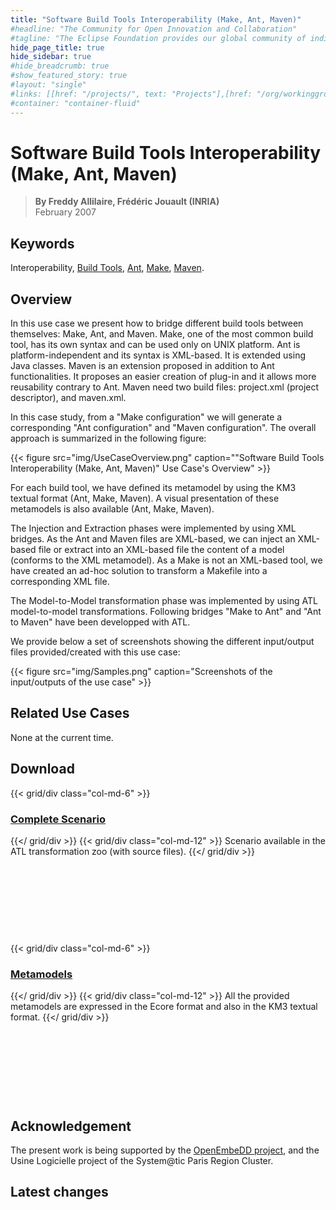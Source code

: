 ```yaml
---
title: "Software Build Tools Interoperability (Make, Ant, Maven)"
#headline: "The Community for Open Innovation and Collaboration"
#tagline: "The Eclipse Foundation provides our global community of individuals and organizations with a mature, scalable, and business-friendly environment for open source software collaboration and innovation."
hide_page_title: true
hide_sidebar: true
#hide_breadcrumb: true
#show_featured_story: true
#layout: "single"
#links: [[href: "/projects/", text: "Projects"],[href: "/org/workinggroups/", text: "Working Group"],[href: "/membership/", text: "Members"],[href: "/org/value", text: "Business Value"]]
#container: "container-fluid"
---
```


# Software Build Tools Interoperability (Make, Ant, Maven)

> **By Freddy Allilaire, Frédéric Jouault (INRIA)** \
> February 2007

## Keywords

Interoperability, [Build Tools](https://en.wikipedia.org/wiki/Build_tool), [Ant](https://ant.apache.org/), [Make](https://www.gnu.org/software/make/manual/html_node/index.html), [Maven](https://maven.apache.org/).

## Overview

In this use case we present how to bridge different build tools between themselves: Make, Ant, and Maven. Make, one of the most common build tool, has its own syntax and can be used only on UNIX platform. Ant is platform-independent and its syntax is XML-based. It is extended using Java classes. Maven is an extension proposed in addition to Ant functionalities. It proposes an easier creation of plug-in and it allows more reusability contrary to Ant. Maven need two build files: project.xml (project descriptor), and maven.xml.

In this case study, from a "Make configuration" we will generate a corresponding "Ant configuration" and "Maven configuration". The overall approach is summarized in the following figure:

{{< figure src="img/UseCaseOverview.png" caption="\"Software Build Tools Interoperability (Make, Ant, Maven)\" Use Case's Overview" >}}

For each build tool, we have defined its metamodel by using the KM3 textual format (Ant, Make, Maven). A visual presentation of these metamodels is also available (Ant, Make, Maven).

The Injection and Extraction phases were implemented by using XML bridges. As the Ant and Maven files are XML-based, we can inject an XML-based file or extract into an XML-based file the content of a model (conforms to the XML metamodel). As a Make is not an XML-based tool, we have created an ad-hoc solution to transform a Makefile into a corresponding XML file.

The Model-to-Model transformation phase was implemented by using ATL model-to-model transformations. Following bridges "Make to Ant" and "Ant to Maven" have been developped with ATL.

We provide below a set of screenshots showing the different input/output files provided/created with this use case:

{{< figure src="img/Samples.png" caption="Screenshots of the input/outputs of the use case" >}}

## Related Use Cases

None at the current time.

##  Download

{{< grid/div class="col-md-6" >}}
### [Complete Scenario](scenario/)
{{</ grid/div >}}
{{< grid/div class="col-md-12" >}}
Scenario available in the ATL transformation zoo (with source files).
{{</ grid/div >}}

&nbsp;

&nbsp;

&nbsp;

&nbsp;

{{< grid/div class="col-md-6" >}}
### [Metamodels](metamodels/)
{{</ grid/div >}}
{{< grid/div class="col-md-12" >}}
All the provided metamodels are expressed in the Ecore format and also in the KM3 textual format.
{{</ grid/div >}}

&nbsp;

&nbsp;

&nbsp;

&nbsp;

##  Acknowledgement

The present work is being supported by the [OpenEmbeDD project](http://openembedd.inria.fr/), and the Usine Logicielle project of the System@tic Paris Region Cluster.

## Latest changes
